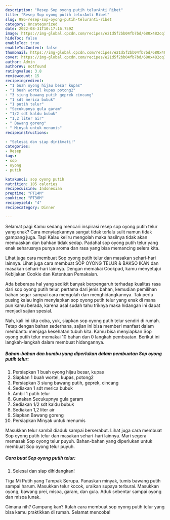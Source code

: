 ```yaml
---
description: "Resep Sop oyong putih telurAnti Ribet"
title: "Resep Sop oyong putih telurAnti Ribet"
slug: 986-resep-sop-oyong-putih-teluranti-ribet
category: Uncategorized
date: 2022-08-31T10:17:16.759Z
image: https://img-global.cpcdn.com/recipes/e21d5f2bb04fb7bd/680x482cq70/sop-oyong-putih-telur-foto-resep-utama.jpg
hideToc: false
enableToc: true
enableTocContent: false
thumbnail: https://img-global.cpcdn.com/recipes/e21d5f2bb04fb7bd/680x482cq70/sop-oyong-putih-telur-foto-resep-utama.jpg
cover: https://img-global.cpcdn.com/recipes/e21d5f2bb04fb7bd/680x482cq70/sop-oyong-putih-telur-foto-resep-utama.jpg
author: Admin
authorAv: notfound
ratingvalue: 3.8
reviewcount: 15
recipeingredient:
- "1 buah oyong hijau besar kupas"
- "1 buah wortel kupas potong2"
- "3 siung bawang putih geprek cincang"
- "1 sdt merica bubuk"
- "1 putih telur"
- "Secukupnya gula garam"
- "1/2 sdt kaldu bubuk"
- "1,2 liter air"
- " Bawang goreng"
- " Minyak untuk menumis"
recipeinstructions:

- "Selesai dan siap dinikmati!"
categories:
- Resep
tags:
- sop
- oyong
- putih

katakunci: sop oyong putih 
nutrition: 105 calories
recipecuisine: Indonesian
preptime: "PT14M"
cooktime: "PT30M"
recipeyield: "4"
recipecategory: Dinner

---
```



Selamat pagi Kamu sedang mencari inspirasi resep sop oyong putih telur yang enak? Cara menyiapkannya sangat tidak terlalu sulit namun tidak gampang juga. Tapi Kalau keliru mengolah maka hasilnya tidak akan memuaskan dan bahkan tidak sedap. Padahal sop oyong putih telur yang enak seharusnya punya aroma dan rasa yang bisa memancing selera kita.


Lihat juga cara membuat Sop oyong putih telur dan masakan sehari-hari lainnya. Lihat juga cara membuat SOP OYONG TELUR &amp; BAKSO IKAN dan masakan sehari-hari lainnya. Dengan memakai Cookpad, kamu menyetujui Kebijakan Cookie dan Ketentuan Pemakaian.

Ada beberapa hal yang sedikit banyak berpengaruh terhadap kualitas rasa dari sop oyong putih telur, pertama dari jenis bahan, kemudian pemilihan bahan segar sampai cara mengolah dan menghidangkannya. Tak perlu pusing kalau ingin menyiapkan sop oyong putih telur yang enak di mana pun kamu berada, karena asal sudah tahu triknya maka hidangan ini dapat menjadi sajian spesial.


Nah, kali ini kita coba, yuk, siapkan sop oyong putih telur sendiri di rumah. Tetap dengan bahan sederhana, sajian ini bisa memberi manfaat dalam membantu menjaga kesehatan tubuh kita. Kamu bisa menyiapkan Sop oyong putih telur memakai 10 bahan dan 0 langkah pembuatan. Berikut ini langkah-langkah dalam membuat hidangannya.

<!--inarticleads1-->

##### Bahan-bahan dan bumbu yang diperlukan dalam pembuatan Sop oyong putih telur:

1. Persiapkan 1 buah oyong hijau besar, kupas
1. Siapkan 1 buah wortel, kupas, potong2
1. Persiapkan 3 siung bawang putih, geprek, cincang
1. Sediakan 1 sdt merica bubuk
1. Ambil 1 putih telur
1. Gunakan Secukupnya gula garam
1. Sediakan 1/2 sdt kaldu bubuk
1. Sediakan 1,2 liter air
1. Siapkan  Bawang goreng
1. Persiapkan  Minyak untuk menumis


Masukkan telur sambil diaduk sampai berserabut. Lihat juga cara membuat Sop oyong putih telur dan masakan sehari-hari lainnya. Mari segera memasak Sop oyong telur puyuh. Bahan-bahan yang diperlukan untuk membuat Sop oyong telur puyuh. 

<!--inarticleads2-->

##### Cara buat Sop oyong putih telur:


1. Selesai dan siap dihidangkan!

Tiga Mi Putih yang Tampak Serupa. Panaskan minyak, tumis bawang putih sampai harum. Masukkan telur kocok, uraikan supaya terburai. Masukkan oyong, bawang prei, misoa, garam, dan gula. Aduk sebentar sampai oyong dan misoa lunak. 

Gimana nih? Gampang kan? Itulah cara membuat sop oyong putih telur yang bisa kamu praktikkan di rumah. Selamat mencoba!
